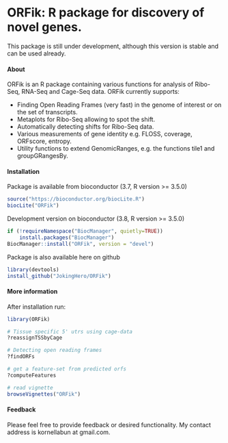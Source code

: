 ORFik: R package for discovery of novel genes.
==============================================================================

This package is still under development, although this version is stable and can be used already.

#### About


ORFik is an R package containing various functions for analysis of Ribo-Seq, RNA-Seq and Cage-Seq data. ORFik currently supports:

- Finding Open Reading Frames (very fast) in the genome of interest or on the set of transcripts.
- Metaplots for Ribo-Seq allowing to spot the shift.
- Automatically detecting shifts for Ribo-Seq data.
- Various measurements of gene identity e.g. FLOSS, coverage, ORFscore, entropy.
- Utility functions to extend GenomicRanges, e.g. the functions tile1 and groupGRangesBy.



#### Installation
Package is available from bioconductor (3.7, R version >= 3.5.0)
```r
source("https://bioconductor.org/biocLite.R")
biocLite("ORFik")
```

Development version on bioconductor (3.8, R version >= 3.5.0)
```r
if (!requireNamespace("BiocManager", quietly=TRUE))
    install.packages("BiocManager")
BiocManager::install("ORFik", version = "devel")
```  

Package is also available here on github
```r
library(devtools)
install_github("JokingHero/ORFik")
```  

#### More information

After installation run:
```r
library(ORFik)

# Tissue specific 5' utrs using cage-data
?reassignTSSbyCage

# Detecting open reading frames
?findORFs

# get a feature-set from predicted orfs
?computeFeatures

# read vignette
browseVignettes("ORFik")
```  

#### Feedback

Please feel free to provide feedback or desired functionality. My contact address is kornellabun at gmail.com.
